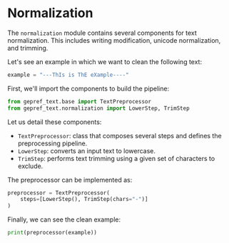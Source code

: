 # Normalization

The `normalization` module contains several components for text normalization. This includes writing modification, unicode normalization, and trimming.

Let's see an example in which we want to clean the following text:

```python
example = "---ThIs is ThE eXample----"
```

First, we'll import the components to build the pipeline:

```python
from gepref_text.base import TextPreprocessor
from gepref_text.normalization import LowerStep, TrimStep
```

Let us detail these components:

- `TextPreprocessor`: class that composes several steps and defines the preprocessing pipeline.
- `LowerStep`: converts an input text to lowercase.
- `TrimStep`: performs text trimming using a given set of characters to exclude.

The preprocessor can be implemented as:

```python
preprocessor = TextPreprocessor(
    steps=[LowerStep(), TrimStep(chars="-")]
)
```

Finally, we can see the clean example:

```python
print(preprocessor(example))
```
